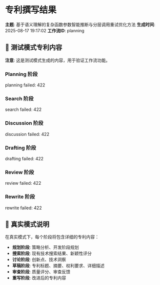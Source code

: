 # 专利撰写结果

**主题**: 基于语义理解的复杂函数参数智能推断与分层调用重试优化方法
**生成时间**: 2025-08-17 19:17:02
**工作流ID**: planning

## 📝 测试模式专利内容

**注意**: 这是测试模式生成的内容，用于验证工作流功能。

### Planning 阶段
planning failed: 422

### Search 阶段
search failed: 422

### Discussion 阶段
discussion failed: 422

### Drafting 阶段
drafting failed: 422

### Review 阶段
review failed: 422

### Rewrite 阶段
rewrite failed: 422

## 🔄 真实模式说明

在真实模式下，每个阶段将包含详细的专利内容：
- **规划阶段**: 策略分析、开发阶段规划
- **搜索阶段**: 现有技术搜索结果、新颖性评分
- **讨论阶段**: 创新点、技术洞察
- **草稿阶段**: 专利标题、摘要、权利要求、详细描述
- **审查阶段**: 质量评分、审查反馈
- **重写阶段**: 改进后的专利内容